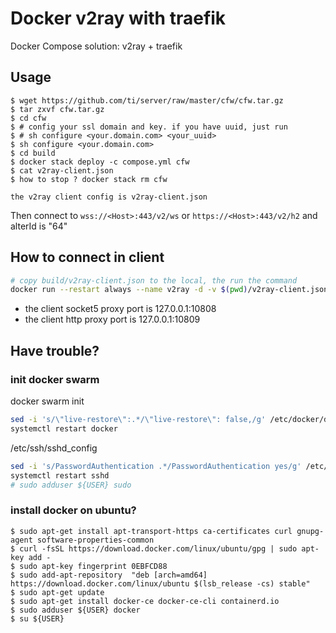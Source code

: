 
# Docker v2ray with traefik

Docker Compose solution: v2ray + traefik


## Usage

```
$ wget https://github.com/ti/server/raw/master/cfw/cfw.tar.gz
$ tar zxvf cfw.tar.gz 
$ cd cfw
$ # config your ssl domain and key. if you have uuid, just run 
$ # sh configure <your.domain.com> <your_uuid>
$ sh configure <your.domain.com> 
$ cd build
$ docker stack deploy -c compose.yml cfw
$ cat v2ray-client.json
$ how to stop ? docker stack rm cfw
```

```
the v2ray client config is v2ray-client.json
```

Then connect to `wss://<Host>:443/v2/ws` or `https://<Host>:443/v2/h2` and  alterId is "64"


## How to connect in client

```bash
# copy build/v2ray-client.json to the local, the run the command
docker run --restart always --name v2ray -d -v $(pwd)/v2ray-client.json:/etc/v2ray/config.json -p 127.0.0.1:10808:10808  -p 127.0.0.1:10809:10809 v2fly/v2fly-core:latest
```

* the client socket5 proxy port is 127.0.0.1:10808
* the client http proxy port is  127.0.0.1:10809

## Have trouble?

### init docker swarm
docker swarm init

```bash
sed -i 's/\"live-restore\":.*/\"live-restore\": false,/g' /etc/docker/daemon.json
systemctl restart docker
```

/etc/ssh/sshd_config

```bash
sed -i 's/PasswordAuthentication .*/PasswordAuthentication yes/g' /etc/ssh/sshd_config
systemctl restart sshd
# sudo adduser ${USER} sudo 
```

### install docker on ubuntu?

```
$ sudo apt-get install apt-transport-https ca-certificates curl gnupg-agent software-properties-common
$ curl -fsSL https://download.docker.com/linux/ubuntu/gpg | sudo apt-key add -
$ sudo apt-key fingerprint 0EBFCD88
$ sudo add-apt-repository  "deb [arch=amd64] https://download.docker.com/linux/ubuntu $(lsb_release -cs) stable"
$ sudo apt-get update
$ sudo apt-get install docker-ce docker-ce-cli containerd.io
$ sudo adduser ${USER} docker 
$ su ${USER}
```
